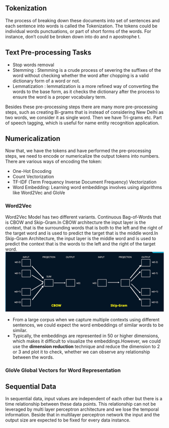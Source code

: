 ## Tokenization

The process of breaking down these documents into set of sentences and each sentence into words is called the Tokenization.  The tokens could be individual words punctuations, or part of short forms of the words. For instance, don’t could be broken down into do and n apostrophe t.

## Text Pre-processing Tasks
- Stop words removal
- Stemming : Stemming is a crude process of severing the suffixes of the word without checking whether the word after chopping is a valid dictionary form of a word or not.
- Lemmatization : lemmatization is a more refined way of converting the words to the base form, as it checks the dictionary after the process to ensure the word is a proper vocabulary term.

Besides these pre-processing steps there are many more pre-processing steps, such as creating Bi-grams that is instead of considering New Delhi as two words, we consider it as single word. Then we have Tri-grams etc. Part of speech tagging, which is useful for name entity recognition application.

## Numericalization 

Now that, we have the tokens and have performed the pre-processing steps, we need to encode or numericalize the output tokens into numbers. There are various ways of encoding the token:

- One-Hot Encoding
- Count Vectorization
- TF-IDF (Term Frequency Inverse Document Frequency) Vectorization
- Word Embedding: Learning word embeddings involves using algorithms like Word2Vec and GloVe 

### Word2Vec
Word2Vec Model has two different variants. Continuous Bag-of-Words that is CBOW and Skip-Gram.In CBOW architecture the input layer is the context, that is the surrounding words that is both to the left and the right of the target word and is used to predict the target that is the middle word.In Skip-Gram Architecture, the input layer is the middle word and is used to predict the context that is the words to the left and the right of the target word.
![Word2Vec](assests/word2vec.jpg)

-  From a large corpus when we capture multiple contexts using different sentences, we could expect the word embeddings of similar words to be similar.
-  Typically, the embeddings are represented in 50 or higher dimensions, which makes it difficult to visualize the embeddings.However, we could use the **dimension reduction** technique and reduce the dimension to 2
or 3 and plot it to check, whether we can observe any relationship between the words.

### GloVe Global Vectors for Word Representation


## Sequential Data

In sequential data, input values are independent of each other but there is a time relationship between these data points. This relationship can not be leveraged by multi layer perceptron architecture and we lose the temporal information. Beside that in multilayer perceptron network the input and the output size are expected to be fixed for every data instance. 



